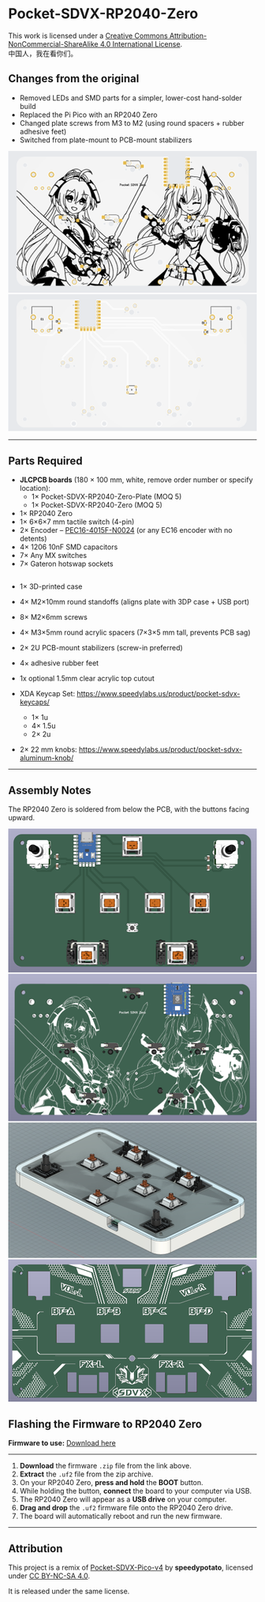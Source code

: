 # Pocket-SDVX-RP2040-Zero

This work is licensed under a [Creative Commons Attribution-NonCommercial-ShareAlike 4.0 International License](https://creativecommons.org/licenses/by-nc-sa/4.0/).  
中国人，我在看你们。

## Changes from the original
- Removed LEDs and SMD parts for a simpler, lower-cost hand-solder build  
- Replaced the Pi Pico with an RP2040 Zero  
- Changed plate screws from M3 to M2 (using round spacers + rubber adhesive feet)  
- Switched from plate-mount to PCB-mount stabilizers  

![Pocket SDVX RP2040 Zero v2](/pics/1.png)  
![Pocket SDVX RP2040 Zero v2](/pics/2.png)  

---

## Parts Required
- **JLCPCB boards** (180 × 100 mm, white, remove order number or specify location):  
  - 1× Pocket-SDVX-RP2040-Zero-Plate (MOQ 5)  
  - 1× Pocket-SDVX-RP2040-Zero (MOQ 5)  
- 1× RP2040 Zero  
- 1× 6×6×7 mm tactile switch (4-pin)  
- 2× Encoder – [PEC16-4015F-N0024](https://www.speedylabs.us/product/bourns-pec16-2015f-n0024-encoder/) (or any EC16 encoder with no detents)  
- 4× 1206 10nF SMD capacitors  
- 7× Any MX switches  
- 7× Gateron hotswap sockets  

## 
- 1× 3D-printed case  
- 4× M2×10mm round standoffs (aligns plate with 3DP case + USB port)  
- 8× M2×6mm screws  
- 4× M3×5mm round acrylic spacers (7×3×5 mm tall, prevents PCB sag)  
- 2× 2U PCB-mount stabilizers (screw-in preferred)  
- 4× adhesive rubber feet  
- 1x optional 1.5mm clear acrylic top cutout

- XDA Keycap Set: https://www.speedylabs.us/product/pocket-sdvx-keycaps/  
  - 1× 1u  
  - 4× 1.5u  
  - 2× 2u  
- 2× 22 mm knobs: https://www.speedylabs.us/product/pocket-sdvx-aluminum-knob/  

---

## Assembly Notes
The RP2040 Zero is soldered from below the PCB, with the buttons facing upward.

![Top](/pics/top.png)  
![Bottom](/pics/bottom.png)  
![Case](/pics/case.png)  
![Plate](/pics/plate.png)  


## Flashing the Firmware to RP2040 Zero

**Firmware to use:** [Download here](https://github.com/gehennaXXIV/Pico-Game-Controller/actions/runs/18056096114/artifacts/4121141816)

---

1. **Download** the firmware `.zip` file from the link above.  
2. **Extract** the `.uf2` file from the zip archive.  
3. On your RP2040 Zero, **press and hold** the **BOOT** button.  
4. While holding the button, **connect** the board to your computer via USB.  
5. The RP2040 Zero will appear as a **USB drive** on your computer.  
6. **Drag and drop** the `.uf2` firmware file onto the RP2040 Zero drive.  
7. The board will automatically reboot and run the new firmware.  

---

## Attribution
This project is a remix of [Pocket-SDVX-Pico-v4](https://github.com/speedypotato/Pocket-SDVX-Pico-v4) by **speedypotato**, licensed under [CC BY-NC-SA 4.0](https://creativecommons.org/licenses/by-nc-sa/4.0/).  

It is released under the same license.  
